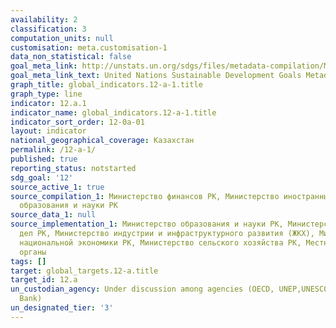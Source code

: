 ```yaml
---
availability: 2
classification: 3
computation_units: null
customisation: meta.customisation-1
data_non_statistical: false
goal_meta_link: http://unstats.un.org/sdgs/files/metadata-compilation/Metadata-Goal-12.pdf
goal_meta_link_text: United Nations Sustainable Development Goals Metadata (pdf 782kB)
graph_title: global_indicators.12-a-1.title
graph_type: line
indicator: 12.a.1
indicator_name: global_indicators.12-a-1.title
indicator_sort_order: 12-0a-01
layout: indicator
national_geographical_coverage: Казахстан
permalink: /12-a-1/
published: true
reporting_status: notstarted
sdg_goal: '12'
source_active_1: true
source_compilation_1: Министерство финансов РК, Министерство иностранных дел РК, Министерство
  образования и науки РК
source_data_1: null
source_implementation_1: Министерство образования и науки РК, Министерство иностранных
  дел РК, Министерство индустрии и инфраструктурного развития (ЖКХ), Министерство
  национальной экономики РК, Министерство сельского хозяйства РК, Местные исполнительные
  органы
tags: []
target: global_targets.12-a.title
target_id: 12.a
un_custodian_agency: Under discussion among agencies (OECD, UNEP,UNESCO-UIS,World
  Bank)
un_designated_tier: '3'
---
```

